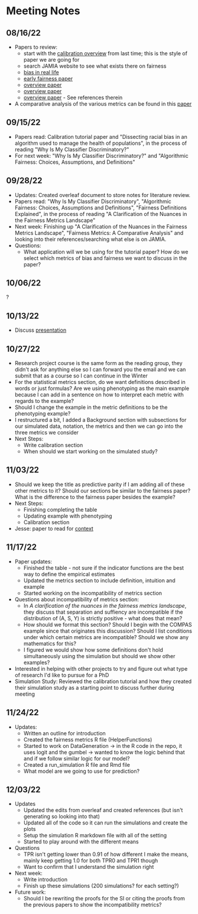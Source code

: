 # Meeting Notes

## 08/16/22

* Papers to review:
  * start with the [calibration overview](https://academic.oup.com/jamia/article/27/4/621/5762806) from last time; this is the style of paper we are going for
  * search JAMIA website to see what exists there on fairness
  * [bias in real life](https://www.science.org/doi/abs/10.1126/science.aax2342)
  * [early fairness paper](https://arxiv.org/pdf/1805.12002.pdf)
  * [overview paper](https://www.annualreviews.org/doi/pdf/10.1146/annurev-statistics-042720-125902)
  * [overview paper](https://fairware.cs.umass.edu/papers/Verma.pdf)
  * [overview paper](https://www.nature.com/articles/s41598-022-07939-1) - See references therein
* A comparative analysis of the various metrics can be found in this [paper](https://arxiv.org/pdf/2001.07864.pdf)


## 09/15/22
* Papers read: Calibration tutorial paper and "Dissecting racial bias in an algorithm used to manage the health of populations", in the process of reading "Why Is My Classifier Discriminatory?"
* For next week: "Why Is My Classifier Discriminatory?" and "Algorithmic Fairness: Choices, Assumptions, and Definitions"

## 09/28/22
* Updates: Created overleaf document to store notes for literature review. 
* Papers read: "Why Is My Classifier Discriminatory", "Algorithmic Fairness: Choices, Assumptions and Definitions", "Fairness Definitions Explained", in the process of reading "A Clarification of the Nuances in the Fairness Metrics Landscape"
* Next week: Finishing up "A Clarification of the Nuances in the Fairness Metrics Landscape", "Fairness Metrics: A Comparative Analysis" and looking into their references/searching what else is on JAMIA. 
* Questions:
    * What application will we be using for the tutorial paper? How do we select which metrics of bias and fairness we want to discuss in the paper? 

## 10/06/22
?

## 10/13/22
* Discuss [presentation](https://github.com/jlgrons/Healthcare-DataScience-Reading-Group/tree/main/Fall%202022%20Slides)

## 10/27/22
* Research project course is the same form as the reading group, they didn't ask for anything else so I can forward you the email and we can submit that as a course so I can continue in the Winter
* For the statistical metrics section, do we want definitions described in words or just formulas? Are we using phenotyping as the main example because I can add in a sentence on how to interpret each metric with regards to the example?
* Should I change the example in the metric definitions to be the phenotyping example?
* I restructured a bit, I added a Background section with subsections for our simulated data, notation, the metrics and then we can go into the three metrics we consider
* Next Steps:
    * Write calibration section
    * When should we start working on the simulated study? 
    
 ## 11/03/22
* Should we keep the title as predictive parity if I am adding all of these other metrics to it? Should our sections be similar to the fairness paper? What is the difference to the fairness paper besides the example? 
* Next Steps:
    * Finishing completing the table
    * Updating example with phenotyping 
    * Calibration section
* Jesse: paper to read for [context](https://www.sciencedirect.com/science/article/pii/S1532046420302495)

## 11/17/22
* Paper updates:
    * Finished the table - not sure if the indicator functions are the best way to define the empirical estimates
    * Updated the metrics section to include definition, intuition and example 
    * Started working on the incompatibility of metrics section
* Questions about incompatibility of metrics section:
    * In _A clarification of the nuances in the fairness metrics landscape_, they discuss that separation and suffiency are incompatible if the distribution of (A, S, Y) is strictly positive - what does that mean? 
    * How should we format this section? Should I begin with the COMPAS example since that originates this discussion? Should I list conditions under which certain metrics are incompatible? Should we show any mathematics for this? 
    * I figured we would show how some definitions don't hold simultaneously using the simulation but should we show other examples? 
* Interested in helping with other projects to try and figure out what type of research I'd like to pursue for a PhD 
* Simulation Study: Reviewed the calibration tutorial and how they created their simulation study as a starting point to discuss further during meeting

## 11/24/22
* Updates: 
    * Written an outline for introduction
    * Created the fairness metrics R file (HelperFunctions)
    * Started to work on DataGeneration → in the R code in the repo, it uses logit and the gumbel → wanted to know the logic behind that and if we follow similar logic for our model?
    * Created a run_simulation R file and Rmd file
    * What model are we going to use for prediction? 
    
## 12/03/22
* Updates
    * Updated the edits from overleaf and created references (but isn't generating so looking into that)
    * Updated all of the code so it can run the simulations and create the plots
    * Setup the simulation R markdown file with all of the setting
    * Started to play around with the different means
* Questions
    * TPR isn't getting lower than 0.91 of how different I make the means, mainly keep getting 1.0 for both TPR0 and TPR1 though
    * Want to confirm that I understand the simulation right
* Next week:
    * Write introduction
    * Finish up these simulations (200 simulations? for each setting?)
 * Future work: 
    * Should I be rewriting the proofs for the SI or citing the proofs from the previous papers to show the incompatibility metrics?
